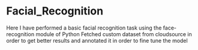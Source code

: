 # Facial_Recognition
Here I have performed a basic facial recognition task using the face-recognition module of Python
Fetched custom dataset from cloudsource in order to get better results and annotated it in order to fine tune the model
